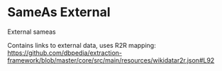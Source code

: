 # SameAs External
External sameas

Contains links to external data, uses R2R mapping:
https://github.com/dbpedia/extraction-framework/blob/master/core/src/main/resources/wikidatar2r.json#L92
